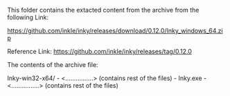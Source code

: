 This folder contains the extacted content from the archive from the following Link:

https://github.com/inkle/inky/releases/download/0.12.0/Inky_windows_64.zip

Reference Link: https://github.com/inkle/inky/releases/tag/0.12.0

The contents of the archive file:

Inky-win32-x64/
    - <................> (contains rest of the files)
    - Inky.exe
    - <................> (contains rest of the files)